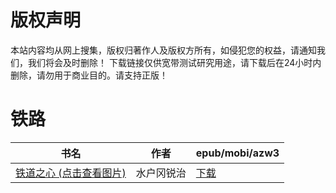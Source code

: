 # 版权声明

本站内容均从网上搜集，版权归著作人及版权方所有，如侵犯您的权益，请通知我们，我们将会及时删除！ 下载链接仅供宽带测试研究用途，请下载后在24小时内删除，请勿用于商业目的。请支持正版！

# 铁路

| 书名 | 作者 | epub/mobi/azw3 |
| --- | --- | --- |
| [铁道之心 (点击查看图片)](https://www.dushupai.com/attachment/2024/06/11/e855fd616e2ade34.jpg) | 水户冈锐治 | [下载](https://url89.ctfile.com/f/31084289-1375513615-da47d3?p=8866) |
